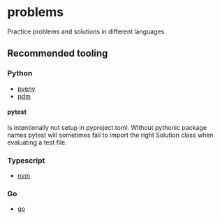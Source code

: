# problems

Practice problems and solutions in different languages.

## Recommended tooling

### Python

- [pyenv](https://github.com/pyenv/pyenv)
- [pdm](https://github.com/pdm-project/pdm)

#### pytest

Is intentionally not setup in pyproject.toml. Without pythonic package names pytest will sometimes fail to import the right Solution class when evaluating a test file.

### Typescript

- [nvm](https://github.com/nvm-sh/nvm)

### Go

- [go](https://go.dev/dl/)
